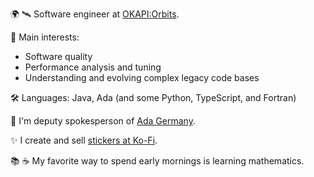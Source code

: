 
🌍 🛰️ Software engineer at [OKAPI:Orbits](https://www.okapiorbits.space/).

📎 Main interests:
  * Software quality 
  * Performance analysis and tuning
  * Understanding and evolving complex legacy code bases

🛠️ Languages: Java, Ada (and some Python, TypeScript, and Fortran) 

📯 I'm deputy spokesperson of [Ada Germany](https://ada-deutschland.de/).

✨ I create and sell [stickers at Ko-Fi](https://ko-fi.com/sayitwithasticker/shop).

📚 ☕ My favorite way to spend early mornings is learning mathematics.
